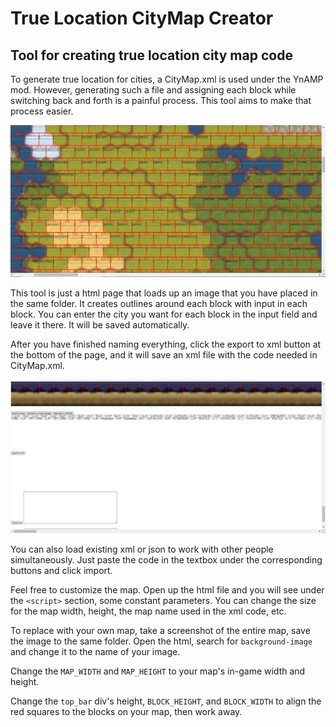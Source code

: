 # True Location CityMap Creator

## Tool for creating true location city map code

To generate true location for cities, a CityMap.xml is used under the YnAMP mod. However, generating such a file and assigning each block while switching back and forth is a painful process. This tool aims to make that process easier. 

![Map view](/display/tooldisplay3.jpg?raw=true)

This tool is just a html page that loads up an image that you have placed in the same folder. It creates outlines around each block with input in each block.
You can enter the city you want for each block in the input field and leave it there. It will be saved automatically.

After you have finished naming everything, click the export to xml button at the bottom of the page, and it will save an xml file with the code needed in CityMap.xml.

![Map view](/display/tooldisplay4.jpg?raw=true)

You can also load existing xml or json to work with other people simultaneously. Just paste the code in the textbox under the corresponding buttons and click import.

Feel free to customize the map. Open up the html file and you will see under the `<script>` section, some constant parameters. You can change the size for the map width, height, the map name used in the xml code, etc.

To replace with your own map, take a screenshot of the entire map, save the image to the same folder. Open the html, search for `background-image` and change it to the name of your image.

Change the `MAP_WIDTH` and `MAP_HEIGHT` to your map's in-game width and height.

Change the `top_bar` div's height, `BLOCK_HEIGHT`, and `BLOCK_WIDTH` to align the red squares to the blocks on your map, then work away.
